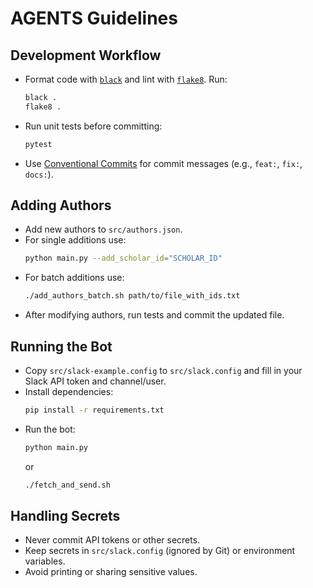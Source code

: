 # AGENTS Guidelines

## Development Workflow
- Format code with [`black`](https://black.readthedocs.io/en/stable/) and lint with [`flake8`](https://flake8.pycqa.org/). Run:
  ```bash
  black .
  flake8 .
  ```
- Run unit tests before committing:
  ```bash
  pytest
  ```
- Use [Conventional Commits](https://www.conventionalcommits.org/) for commit messages (e.g., `feat:`, `fix:`, `docs:`).

## Adding Authors
- Add new authors to `src/authors.json`.
- For single additions use:
  ```bash
  python main.py --add_scholar_id="SCHOLAR_ID"
  ```
- For batch additions use:
  ```bash
  ./add_authors_batch.sh path/to/file_with_ids.txt
  ```
- After modifying authors, run tests and commit the updated file.

## Running the Bot
- Copy `src/slack-example.config` to `src/slack.config` and fill in your Slack API token and channel/user.
- Install dependencies:
  ```bash
  pip install -r requirements.txt
  ```
- Run the bot:
  ```bash
  python main.py
  ```
  or
  ```bash
  ./fetch_and_send.sh
  ```

## Handling Secrets
- Never commit API tokens or other secrets.
- Keep secrets in `src/slack.config` (ignored by Git) or environment variables.
- Avoid printing or sharing sensitive values.
